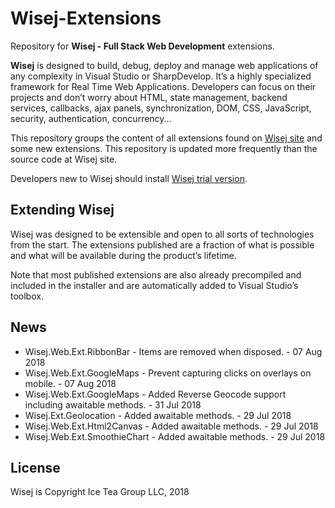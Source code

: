 Wisej-Extensions
====

Repository for __Wisej - Full Stack Web Development__ extensions.

__Wisej__ is designed to build, debug, deploy and manage web applications of any complexity in Visual Studio or SharpDevelop. It’s a highly specialized framework for Real Time Web Applications. Developers can focus on their projects and don’t worry about HTML, state management, backend services, callbacks, ajax panels, synchronization, DOM, CSS, JavaScript, security, authentication, concurrency...

This repository groups the content of all extensions found on [Wisej site](https://wisej.com/extensions/) and some new extensions. This repository is updated more frequently than the source code at Wisej site.

Developers new to Wisej should install [Wisej trial version](https://wisej.com/#buy).

## Extending Wisej

Wisej was designed to be extensible and open to all sorts of technologies from the start. The extensions published are a fraction of what is possible and what will be available during the product’s lifetime.

Note that most published extensions are also already precompiled and included in the installer and are automatically added to Visual Studio’s toolbox.

## News

* Wisej.Web.Ext.RibbonBar - Items are removed when disposed. - 07 Aug 2018
* Wisej.Web.Ext.GoogleMaps - Prevent capturing clicks on overlays on mobile. - 07 Aug 2018
* Wisej.Web.Ext.GoogleMaps - Added Reverse Geocode support including awaitable methods. - 31 Jul 2018
* Wisej.Ext.Geolocation - Added awaitable methods. - 29 Jul 2018
* Wisej.Web.Ext.Html2Canvas - Added awaitable methods. - 29 Jul 2018
* Wisej.Web.Ext.SmoothieChart - Added awaitable methods. - 29 Jul 2018

License
-------
Wisej is Copyright Ice Tea Group LLC, 2018
